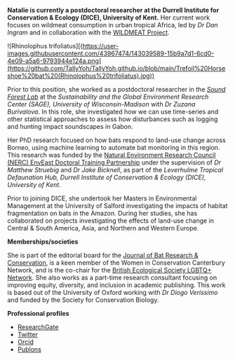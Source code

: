 **Natalie is currently a postdoctoral researcher at the Durrell Institute for Conservation & Ecology (DICE), University of Kent.**
Her current work focuses on wildmeat consumption in urban tropical Africa, led by *Dr Dan Ingram* and in collaboration with the [WILDMEAT Project](https://www.wildmeat.org/). 

![Rhinolophus trifoliatus][(https://user-images.githubusercontent.com/43967474/143039589-15b9a7d1-6cd0-4e09-a5a6-9793944e124a.png](https://github.com/TallyYoh/TallyYoh.github.io/blob/main/Trefoil%20Horseshoe%20bat%20(Rhinolophus%20trifoliatus).jpg))

Prior to this position, she worked as a postdoctoral researcher in the [*Sound Forest Lab*](https://www.soundforestlab.org/) at the *Sustainability and the Global Environment Research Center (SAGE), University of Wisconsin-Madison* with *Dr Zuzana Burivalova*. In this role, she investigated how we can use time-series and other statistical approaches to assess how disturbances such as logging and hunting impact soundscapes in Gabon.  

Her PhD research focused on how bats respond to land-use change across Borneo, using machine learning to automate bat monitoring in this region. This research was funded by the [Natural Environment Research Council (NERC) EnvEast Doctoral Training Partnership](https://www.ukri.org/councils/nerc/career-and-skills-development/nerc-studentships/responsive-training/nerc-doctoral-training-partnerships-dtp/doctoral-training-partnerships-1/) under the supervision of *Dr Matthew Struebig* and *Dr Jake Bicknell*, as part of the *Leverhulme Tropical Defaunation Hub, Durrell Institute of Conservation & Ecology (DICE), University of Kent*. 

Prior to joining DICE, she undertook her Masters in Environmental Management at the University of Salford investigating the impacts of habitat fragmentation on bats in the Amazon. During her studies, she has collaborated on projects investigating the effects of land-use change in Central & South America, Asia, and Northern and Western Europe. 

**Memberships/societies**

She is part of the editorial board for the [Journal of Bat Research & Conservation](https://secemu.org/en/journal-of-bat-research-and-conservation/overview/#:~:text=The%20Journal%20of%20Bat%20Research,possible%20perspectives%20and%20author%20interests.), is a keen member of the Women in Conservation Canterbury Network, and is the co-chair for the [British Ecological Society LGBTQ+ Network](https://www.britishecologicalsociety.org/membership-community/lgbt/#:~:text=We%20are%20building%20initiatives%20to,feel%20engaged%2C%20represented%20and%20included.). She also works as a part-time research consultant focusing on improving equity, diversity, and inclusion in academic publishing. This work is based out of the University of Oxford working with *Dr ‪Diogo Veríssimo*‬ and funded by the Society for Conservation Biology.

**Professional profiles**

- [ResearchGate](https://www.researchgate.net/profile/Natalie-Yoh) 
- [Twitter](https://twitter.com/TallyYoh)
- [Orcid](https://orcid.org/0000-0002-6171-3800) 
- [Publons](https://publons.com/researcher/3336784/natalie-yoh/) 

